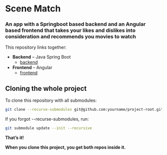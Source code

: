 # Scene Match
### An app with a Springboot based backend and an Angular based frontend that takes your likes and dislikes into consideration and recommends you movies to watch

This repository links together:

- **Backend** – Java Spring Boot
  - [backend](./backend)
- **Frontend** – Angular
  - [frontend](./frontend)

## Cloning the whole project

To clone this repository with all submodules:

```bash
git clone --recurse-submodules git@github.com:yourname/project-root.git
```
If you forgot --recurse-submodules, run:

```bash
git submodule update --init --recursive
```

**That’s it!**

**When you clone this project, you get both repos inside it.**
